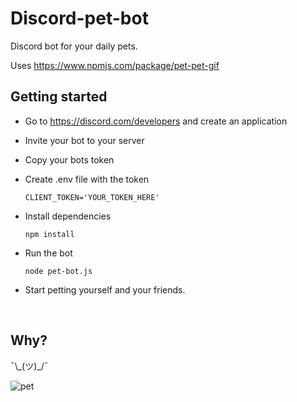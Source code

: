 # Discord-pet-bot

Discord bot for your daily pets.

Uses https://www.npmjs.com/package/pet-pet-gif

## Getting started

* Go to https://discord.com/developers and create an application
* Invite your bot to your server
* Copy your bots token
* Create .env file with the token
             
      CLIENT_TOKEN='YOUR_TOKEN_HERE'
      
* Install dependencies

      npm install
      
* Run the bot
    
      node pet-bot.js

* Start petting yourself and your friends.

<br>

## Why?

¯\\\_(ツ)\_/¯


![pet](https://user-images.githubusercontent.com/48166553/139668027-e6f47ae6-b547-46c1-8210-227ed6c61a93.gif)
